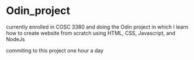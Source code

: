 # Odin_project


currently enrolled in COSC 3380 and doing the Odin project in which I learn how to create website from scratch using HTML, CSS, Javascript, and NodeJs

commiting to this project one hour a day

